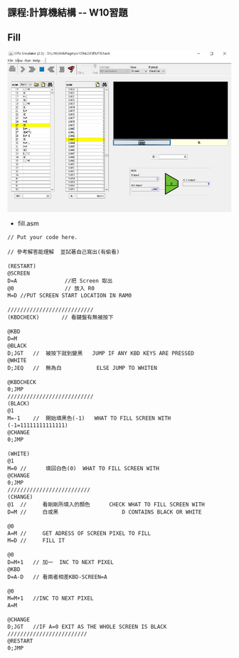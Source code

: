 ## 課程:計算機結構 -- W10習題

## Fill
![image](https://github.com/AIONLin/co109a/blob/master/Pics/WeeK10_fill/fil.jpg)
* fill.asm
<pre><code>// Put your code here.

// 參考解答能理解  並試著自己寫出(有偷看)

(RESTART)
@SCREEN
D=A               //把 Screen 取出
@0                // 放入 R0 
M=D	//PUT SCREEN START LOCATION IN RAM0

///////////////////////////
(KBDCHECK)       // 看鍵盤有無被按下

@KBD             
D=M
@BLACK
D;JGT	//  被按下就到變黑   JUMP IF ANY KBD KEYS ARE PRESSED 
@WHITE
D;JEQ	//  無為白           ELSE JUMP TO WHITEN

@KBDCHECK
0;JMP
///////////////////////////
(BLACK)
@1
M=-1	//  開始填黑色(-1)   WHAT TO FILL SCREEN WITH (-1=11111111111111)
@CHANGE
0;JMP

(WHITE)
@1
M=0	//      填回白色(0)  WHAT TO FILL SCREEN WITH
@CHANGE
0;JMP
//////////////////////////
(CHANGE)
@1	//     看剛剛所填入的顏色      CHECK WHAT TO FILL SCREEN WITH
D=M	//     白或黑                    D CONTAINS BLACK OR WHITE

@0
A=M	//     GET ADRESS OF SCREEN PIXEL TO FILL
M=D	//     FILL IT

@0
D=M+1	// 加一  INC TO NEXT PIXEL
@KBD
D=A-D	// 看兩者相差KBD-SCREEN=A

@0
M=M+1	//INC TO NEXT PIXEL
A=M

@CHANGE
D;JGT	//IF A=0 EXIT AS THE WHOLE SCREEN IS BLACK
/////////////////////////
@RESTART
0;JMP</code></pre>
